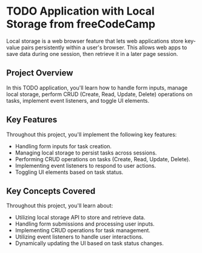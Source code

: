 # TODO Application with Local Storage from freeCodeCamp

Local storage is a web browser feature that lets web applications store key-value pairs persistently within a user's browser. This allows web apps to save data during one session, then retrieve it in a later page session.

## Project Overview

In this TODO application, you'll learn how to handle form inputs, manage local storage, perform CRUD (Create, Read, Update, Delete) operations on tasks, implement event listeners, and toggle UI elements.

## Key Features

Throughout this project, you'll implement the following key features:

- Handling form inputs for task creation.
- Managing local storage to persist tasks across sessions.
- Performing CRUD operations on tasks (Create, Read, Update, Delete).
- Implementing event listeners to respond to user actions.
- Toggling UI elements based on task status.

## Key Concepts Covered

Throughout this project, you'll learn about:

- Utilizing local storage API to store and retrieve data.
- Handling form submissions and processing user inputs.
- Implementing CRUD operations for task management.
- Utilizing event listeners to handle user interactions.
- Dynamically updating the UI based on task status changes.
